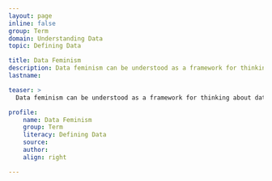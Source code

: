 ```yaml
---
layout: page
inline: false
group: Term
domain: Understanding Data
topic: Defining Data

title: Data Feminism
description: Data feminism can be understood as a framework for thinking about data and its relation to power through the lens of intersectional feminism as well as working toward just data practices.
lastname: 

teaser: >
  Data feminism can be understood as a framework for thinking about data and its relation to power through the lens of intersectional feminism as well as working toward just data practices.

profile:
    name: Data Feminism
    group: Term
    literacy: Defining Data
    source: 
    author: 
    align: right

---
```

